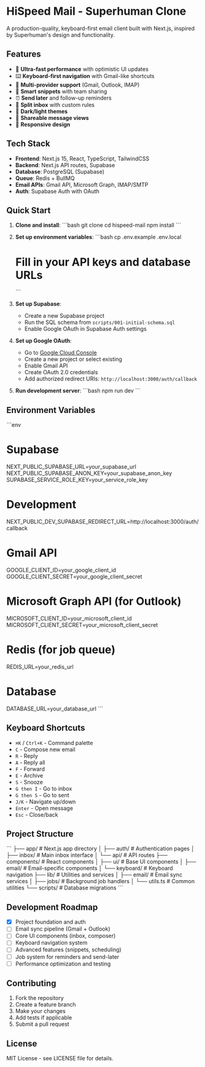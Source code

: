 # HiSpeed Mail - Superhuman Clone

A production-quality, keyboard-first email client built with Next.js, inspired by Superhuman's design and functionality.

## Features

- 🚀 **Ultra-fast performance** with optimistic UI updates
- ⌨️ **Keyboard-first navigation** with Gmail-like shortcuts
- 📧 **Multi-provider support** (Gmail, Outlook, IMAP)
- 📝 **Smart snippets** with team sharing
- ⏰ **Send later** and follow-up reminders
- 🔄 **Split inbox** with custom rules
- 🌙 **Dark/light themes**
- 🔗 **Shareable message views**
- 📱 **Responsive design**

## Tech Stack

- **Frontend**: Next.js 15, React, TypeScript, TailwindCSS
- **Backend**: Next.js API routes, Supabase
- **Database**: PostgreSQL (Supabase)
- **Queue**: Redis + BullMQ
- **Email APIs**: Gmail API, Microsoft Graph, IMAP/SMTP
- **Auth**: Supabase Auth with OAuth

## Quick Start

1. **Clone and install**:
   \`\`\`bash
   git clone <repo-url>
   cd hispeed-mail
   npm install
   \`\`\`

2. **Set up environment variables**:
   \`\`\`bash
   cp .env.example .env.local
   # Fill in your API keys and database URLs
   \`\`\`

3. **Set up Supabase**:
   - Create a new Supabase project
   - Run the SQL schema from `scripts/001-initial-schema.sql`
   - Enable Google OAuth in Supabase Auth settings

4. **Set up Google OAuth**:
   - Go to [Google Cloud Console](https://console.cloud.google.com/)
   - Create a new project or select existing
   - Enable Gmail API
   - Create OAuth 2.0 credentials
   - Add authorized redirect URIs: `http://localhost:3000/auth/callback`

5. **Run development server**:
   \`\`\`bash
   npm run dev
   \`\`\`

## Environment Variables

\`\`\`env
# Supabase
NEXT_PUBLIC_SUPABASE_URL=your_supabase_url
NEXT_PUBLIC_SUPABASE_ANON_KEY=your_supabase_anon_key
SUPABASE_SERVICE_ROLE_KEY=your_service_role_key

# Development
NEXT_PUBLIC_DEV_SUPABASE_REDIRECT_URL=http://localhost:3000/auth/callback

# Gmail API
GOOGLE_CLIENT_ID=your_google_client_id
GOOGLE_CLIENT_SECRET=your_google_client_secret

# Microsoft Graph API (for Outlook)
MICROSOFT_CLIENT_ID=your_microsoft_client_id
MICROSOFT_CLIENT_SECRET=your_microsoft_client_secret

# Redis (for job queue)
REDIS_URL=your_redis_url

# Database
DATABASE_URL=your_database_url
\`\`\`

## Keyboard Shortcuts

- `⌘K` / `Ctrl+K` - Command palette
- `C` - Compose new email
- `R` - Reply
- `A` - Reply all
- `F` - Forward
- `E` - Archive
- `S` - Snooze
- `G then I` - Go to inbox
- `G then S` - Go to sent
- `J/K` - Navigate up/down
- `Enter` - Open message
- `Esc` - Close/back

## Project Structure

\`\`\`
├── app/                    # Next.js app directory
│   ├── auth/              # Authentication pages
│   ├── inbox/             # Main inbox interface
│   └── api/               # API routes
├── components/            # React components
│   ├── ui/               # Base UI components
│   ├── email/            # Email-specific components
│   └── keyboard/         # Keyboard navigation
├── lib/                  # Utilities and services
│   ├── email/           # Email sync services
│   ├── jobs/            # Background job handlers
│   └── utils.ts         # Common utilities
└── scripts/             # Database migrations
\`\`\`

## Development Roadmap

- [x] Project foundation and auth
- [ ] Email sync pipeline (Gmail + Outlook)
- [ ] Core UI components (inbox, composer)
- [ ] Keyboard navigation system
- [ ] Advanced features (snippets, scheduling)
- [ ] Job system for reminders and send-later
- [ ] Performance optimization and testing

## Contributing

1. Fork the repository
2. Create a feature branch
3. Make your changes
4. Add tests if applicable
5. Submit a pull request

## License

MIT License - see LICENSE file for details.
